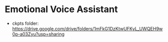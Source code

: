 # Emotional Voice Assistant 

- ckpts folder: https://drive.google.com/drive/folders/1mFkG1DzKtwUFKyL_UWQEH9w0p-a03Zyu?usp=sharing